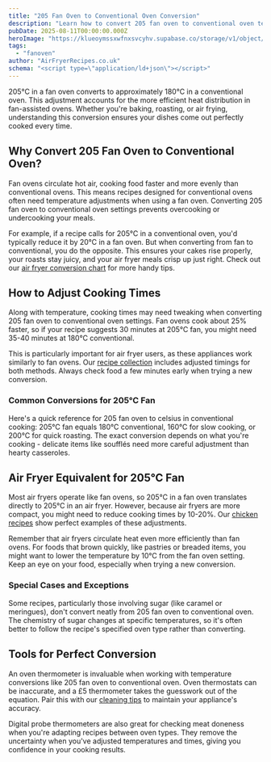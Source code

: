 ```yaml
---
title: "205 Fan Oven to Conventional Oven Conversion"
description: "Learn how to convert 205 fan oven to conventional oven temperatures quickly and accurately for perfect baking results every time."
pubDate: 2025-08-11T00:00:00.000Z
heroImage: "https://klueoymssxwfnxsvcyhv.supabase.co/storage/v1/object/public/md/205-fan-oven-to-conventional-oven-conversion-7f0c9437.png"
tags:
  - "fanoven"
author: "AirFryerRecipes.co.uk"
schema: "<script type=\"application/ld+json\"></script>"
---
```


<p>205°C in a fan oven converts to approximately 180°C in a conventional oven. This adjustment accounts for the more efficient heat distribution in fan-assisted ovens. Whether you're baking, roasting, or air frying, understanding this conversion ensures your dishes come out perfectly cooked every time.</p>

<h2>Why Convert 205 Fan Oven to Conventional Oven?</h2>
<p>Fan ovens circulate hot air, cooking food faster and more evenly than conventional ovens. This means recipes designed for conventional ovens often need temperature adjustments when using a fan oven. Converting 205 fan oven to conventional oven settings prevents overcooking or undercooking your meals.</p>
<p>For example, if a recipe calls for 205°C in a conventional oven, you'd typically reduce it by 20°C in a fan oven. But when converting from fan to conventional, you do the opposite. This ensures your cakes rise properly, your roasts stay juicy, and your air fryer meals crisp up just right. Check out our <a href=https://www.airfryerrecipe.co.uk/air-fryer-conversion-chart>air fryer conversion chart</a> for more handy tips.</p>

<h2>How to Adjust Cooking Times</h2>
<p>Along with temperature, cooking times may need tweaking when converting 205 fan oven to conventional oven settings. Fan ovens cook about 25% faster, so if your recipe suggests 30 minutes at 205°C fan, you might need 35-40 minutes at 180°C conventional.</p>
<p>This is particularly important for air fryer users, as these appliances work similarly to fan ovens. Our <a href=https://www.airfryerrecipe.co.uk/recipes>recipe collection</a> includes adjusted timings for both methods. Always check food a few minutes early when trying a new conversion.</p>

<h3>Common Conversions for 205°C Fan</h3>
<p>Here's a quick reference for 205 fan oven to celsius in conventional cooking: 205°C fan equals 180°C conventional, 160°C for slow cooking, or 200°C for quick roasting. The exact conversion depends on what you're cooking - delicate items like soufflés need more careful adjustment than hearty casseroles.</p>

<h2>Air Fryer Equivalent for 205°C Fan</h2>
<p>Most air fryers operate like fan ovens, so 205°C in a fan oven translates directly to 205°C in an air fryer. However, because air fryers are more compact, you might need to reduce cooking times by 10-20%. Our <a href=https://www.airfryerrecipe.co.uk/recipe-category/chicken>chicken recipes</a> show perfect examples of these adjustments.</p>
<p>Remember that air fryers circulate heat even more efficiently than fan ovens. For foods that brown quickly, like pastries or breaded items, you might want to lower the temperature by 10°C from the fan oven setting. Keep an eye on your food, especially when trying a new conversion.</p>

<h3>Special Cases and Exceptions</h3>
<p>Some recipes, particularly those involving sugar (like caramel or meringues), don't convert neatly from 205 fan oven to conventional oven. The chemistry of sugar changes at specific temperatures, so it's often better to follow the recipe's specified oven type rather than converting.</p>

<h2>Tools for Perfect Conversion</h2>
<p>An oven thermometer is invaluable when working with temperature conversions like 205 fan oven to conventional oven. Oven thermostats can be inaccurate, and a £5 thermometer takes the guesswork out of the equation. Pair this with our <a href=https://www.airfryerrecipe.co.uk/air-fryer-cleaner>cleaning tips</a> to maintain your appliance's accuracy.</p>
<p>Digital probe thermometers are also great for checking meat doneness when you're adapting recipes between oven types. They remove the uncertainty when you've adjusted temperatures and times, giving you confidence in your cooking results.</p>